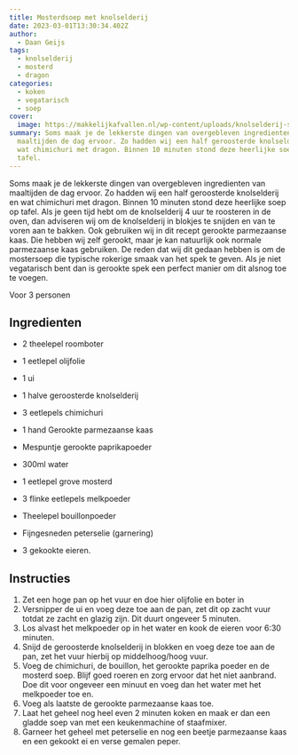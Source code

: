 ```yaml
---
title: Mosterdsoep met knolselderij
date: 2023-03-01T13:30:34.402Z
author:
  - Daan Geijs
tags:
  - knolselderij
  - mosterd
  - dragon
categories:
  - koken
  - vegatarisch
  - soep
cover:
  image: https://makkelijkafvallen.nl/wp-content/uploads/knolselderij-soep.jpg
summary: Soms maak je de lekkerste dingen van overgebleven ingredienten van
  maaltijden de dag ervoor. Zo hadden wij een half geroosterde knolselderij en
  wat chimichuri met dragon. Binnen 10 minuten stond deze heerlijke soep op
  tafel.
---
```

Soms maak je de lekkerste dingen van overgebleven ingredienten van maaltijden de dag ervoor. Zo hadden wij een half geroosterde knolselderij en wat chimichuri met dragon. Binnen 10 minuten stond deze heerlijke soep op tafel. Als je geen tijd hebt om de knolselderij 4 uur te roosteren in de oven, dan adviseren wij om de knolselderij in blokjes te snijden en van te voren aan te bakken. Ook gebruiken wij in dit recept gerookte parmezaanse kaas. Die hebben wij zelf gerookt, maar je kan natuurlijk ook normale parmezaanse kaas gebruiken. De reden dat wij dit gedaan hebben is om de mostersoep die typische rokerige smaak van het spek te geven. Als je niet vegatarisch bent dan is gerookte spek een perfect manier om dit alsnog toe te voegen.

Voor 3 personen
## Ingredienten 
-	2 theelepel roomboter
-	1 eetlepel olijfolie
-	1 ui 
-	1 halve geroosterde knolselderij
-	3 eetlepels chimichuri

-	1 hand Gerookte parmezaanse kaas
-	Mespuntje gerookte paprikapoeder
-	300ml water
-	1 eetlepel grove mosterd
-	3 flinke eetlepels melkpoeder
-	Theelepel bouillonpoeder
-	Fijngesneden peterselie (garnering)
-	3 gekookte eieren.


## Instructies
1.	Zet een hoge pan op het vuur en doe hier olijfolie en boter in
2.	Versnipper de ui en voeg deze toe aan de pan, zet dit op zacht vuur totdat ze zacht en glazig zijn. Dit duurt ongeveer 5 minuten.
3.	Los alvast het melkpoeder op in het water en kook de eieren voor 6:30 minuten.
4.	Snijd de geroosterde knolselderij in blokken en voeg deze toe aan de pan, zet het vuur hierbij op middelhoog/hoog vuur.
5.	Voeg de chimichuri, de bouillon, het gerookte paprika poeder en de mosterd soep. Blijf goed roeren en zorg ervoor dat het niet aanbrand. Doe dit voor ongeveer een minuut en voeg dan het water met het melkpoeder toe en.
6.	Voeg als laatste de gerookte parmezaanse kaas toe.
7.	Laat het geheel nog heel even 2 minuten koken en maak er dan een gladde soep van met een keukenmachine of staafmixer.
8.	Garneer het geheel met peterselie en nog een beetje parmezaanse kaas en een gekookt ei en verse gemalen peper.
